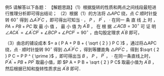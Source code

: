 例5 请解答以下各题： 【解题思路】（1）根据旋转的性质和两点之间线段最短进行推理分析即可得出结论；
（2）根据（1）的方法将 $\triangle A P C$ 绕，点 $C$ 顺时针旋转 $6 0 ^ { \circ }$ 得到 $\triangle A ^ { \prime } P ^ { \prime } C$ ，即可得出可知当 $\cdot$ ， $P$ ， $P ^ { \prime }$ ， $\cdot$ 在同一 条 直 线 上 时 ， $P A + P B + P C$ 取 最 小 值 ， 最 小 值 为 $A ^ { \prime } B$ ， 在 根 据 $\angle A C B = 3 0 ^ { \circ }$ 可 证 明$\angle A C A ^ { \prime } = \angle A ^ { \prime } C P ^ { \prime } + \angle B C P + \angle P C P ^ { \prime } = 9 0 ^ { \circ }$ ，由勾股定理求 $A ^ { \prime } B$ 即可，

（3）由总的铺设成本 $= a ( P A + P B + { \sqrt { 2 } } P C )$ ，通过将△APC绕，点 $\cdot$ 顺时针旋转 $9 0 ^ { \circ }$ 得到 $\triangle A ^ { \prime } P ^ { \prime } C$ ，得到等腰直角 $\triangle P P ^ { \prime } C$ ，得到 $\sqrt { 2 } P C = P P ^ { \prime }$ ，即可得出当 $B$ ， $P$ ， $P ^ { \prime }$ ， $\cdot$ 在同一条直线上时， $P ^ { \prime } A ^ { \prime } + P B + P P ^ { \prime }$ 取最小值，即 $P A + P B + \sqrt { 2 } P C$ 取最小值为 $A ^ { \prime } B$ ，然后根据已知和旋转性质求出 $A ^ { \prime } B$ 即可．
